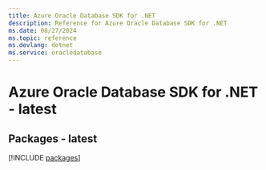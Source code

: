 ```yaml
---
title: Azure Oracle Database SDK for .NET
description: Reference for Azure Oracle Database SDK for .NET
ms.date: 08/27/2024
ms.topic: reference
ms.devlang: dotnet
ms.service: oracledatabase
---
```

# Azure Oracle Database SDK for .NET - latest
## Packages - latest
[!INCLUDE [packages](oracle-database-index.md)]